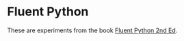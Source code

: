 # Fluent Python

These are experiments from the book [Fluent Python 2nd Ed](https://www.amazon.com/Fluent-Python-Concise-Effective-Programming/dp/1492056359).
